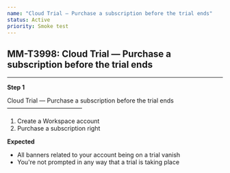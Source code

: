 ```yaml
---
name: "Cloud Trial — Purchase a subscription before the trial ends"
status: Active
priority: Smoke test
---
```


## MM-T3998: Cloud Trial — Purchase a subscription before the trial ends

---

**Step 1**

Cloud Trial — Purchase a subscription before the trial ends\
–––––––––––––––––––––––––

1. Create a Workspace account
2. Purchase a subscription right 

**Expected**

- All banners related to your account being on a trial vanish
- You're not prompted in any way that a trial is taking place
